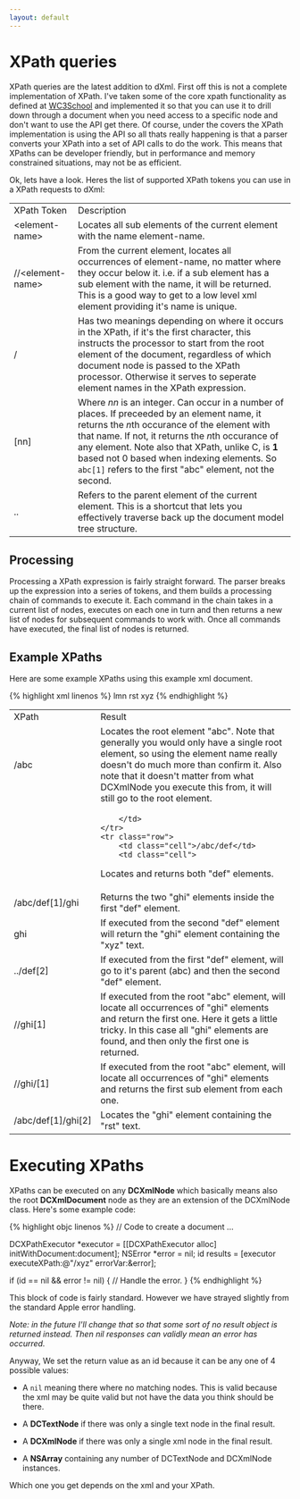 ```yaml
---
layout: default
---
```


# XPath queries
	  
XPath queries are the latest addition to dXml. First off this is not a complete implementation of XPath. I've taken some of the core xpath functionality as defined at [WC3School](http://www.w3schools.com/XPath/xpath_syntax.asp) and implemented it so that you can use it to drill down through a document when you need access to a specific node and don't want to use the API get there. Of course, under the covers the XPath implementation is using the API so all thats really happening is that a parser converts your XPath into a set of API calls to do the work. This means that XPaths can be developer friendly, but in performance and memory constrained situations, may not be as efficient.

Ok, lets have a look. Heres the list of supported XPath tokens you can use in a XPath requests to dXml:

<table class="table examples">
	<tr class="header">
		<td class="headerCell">XPath Token</td>
		<td class="headerCell">Description</td>
	</tr>
	<tr class="row">
		<td class="cell">&lt;element-name&gt;</td>
		<td class="cell">
			Locates all sub elements of the current element with the name element-name.
		</td>
	</tr>
	<tr class="row">
		<td class="cell">//&lt;element-name&gt;</td>
		<td class="cell">
From the current element, locates all occurrences of element-name, no matter where they occur below it. i.e. if a sub element has a sub element with the name, it will be returned. This is a good way to get to a low level xml element providing it's name is unique.
		</td>
	</tr>
	<tr class="row">
		<td class="cell">/</td>
		<td class="cell">
Has two meanings depending on where it occurs in the XPath, if it's the first character, this instructs the processor to start from the root element  of the document, regardless of which document node is passed to the XPath processor. Otherwise it serves to seperate element names in the XPath expression. 
		</td>
	</tr>
	<tr class="row">
		<td class="cell">[nn]</td>
		<td class="cell">
Where <em>nn</em> is an integer. Can occur in a number of places. If preceeded by an element name, it returns the <em>n</em>th occurance of the element with that name. If not, it returns the <em>n</em>th occurance of any element. Note also that XPath, unlike C, is <strong>1</strong> based not 0 based when indexing elements. So <code>abc[1]</code> refers to the first "abc" element, not the second.
		</td>
	</tr>
	<tr class="row">
		<td class="cell">..</td>
		<td class="cell">
Refers to the parent element of the current element. This is a shortcut that lets you effectively traverse back up the document model tree structure.
		</td>
	</tr>
</table>

## Processing

Processing a XPath expression is fairly straight forward. The parser breaks up the expression into a series of tokens, and them builds a processing chain of commands to execute it. Each command in the chain takes in a current list of nodes, executes on each one in turn and then returns a new list of nodes for subsequent commands to work with. Once all commands have executed, the final list of nodes is returned.

## Example XPaths

Here are some example XPaths using this example xml document.

{% highlight xml linenos %}
<abc>
    <def>
        <ghi>lmn</ghi>
        <ghi>rst</ghi>
    </def>
    <def>
        <ghi>xyz</ghi>
    </def>
    <opq />
</abc>
{% endhighlight %}

<table class="table examples">
	<tr class="header">
		<td class="headerCell">XPath</td>
		<td class="headerCell">Result</td>
	</tr>
	<tr class="row">
		<td class="cell">/abc</td>
		<td class="cell">
Locates the root element "abc". Note that generally you would only have a single root element, so using the element name really doesn't do much more than confirm it. Also note that it doesn't matter from what DCXmlNode you execute this from, it will still go to the root element.
		</td>
	</tr>
	<tr class="row">
		<td class="cell"></td>
		<td class="cell">

		</td>
	</tr>
	<tr class="row">
		<td class="cell">/abc/def</td>
		<td class="cell">
Locates and returns both "def" elements.
		</td>
	</tr>
	<tr class="row">
		<td class="cell">/abc/def[1]/ghi</td>
		<td class="cell">
Returns the two "ghi" elements inside the first "def" element.
		</td>
	</tr>
	<tr class="row">
		<td class="cell">ghi</td>
		<td class="cell">
If executed from the second "def" element will return the "ghi" element containing the "xyz" text.
		</td>
	</tr>
	<tr class="row">
		<td class="cell">../def[2]</td>
		<td class="cell">
If executed from the first "def" element, will go to it's parent (abc) and then the second "def" element.
		</td>
	</tr>
	<tr class="row">
		<td class="cell">//ghi[1]</td>
		<td class="cell">
If executed from the root "abc" element, will locate all occurrences of "ghi" elements and return the first one. Here it gets a little tricky. In this case all "ghi" elements are found, and then only the first one is returned.
		</td>
	</tr>
	<tr class="row">
		<td class="cell">//ghi/[1]</td>
		<td class="cell">
If executed from the root "abc" element, will locate all occurrences of "ghi" elements and returns the first sub element from each one.
		</td>
	</tr>
	<tr class="row">
		<td class="cell">/abc/def[1]/ghi[2]</td>
		<td class="cell">
Locates the "ghi" element containing the "rst" text.
		</td>
	</tr>
</table>


# Executing XPaths

XPaths can be executed on any **DCXmlNode** which basically means also the root **DCXmlDocument** node as they are an extension of the DCXmlNode class. Here's some example code:

{% highlight objc linenos %}
// Code to create a document ...

DCXPathExecutor *executor = [[DCXPathExecutor alloc] initWithDocument:document];
NSError *error = nil;
id results = [executor executeXPath:@"/xyz" errorVar:&error];
 
if (id == nil && error != nil) {
    // Handle the error.
}
{% endhighlight %}

This block of code is fairly standard. However we have strayed slightly from the standard Apple error handling. 

_Note: in the future I'll change that so that some sort of no result object is returned instead. Then nil responses can validly mean an error has occurred._

Anyway, We set the return value as an id because it can be any one of 4 possible values:

* A `nil` meaning there where no matching nodes. This is valid because the xml may be quite valid but not have the data you think should be there.

* A **DCTextNode** if there was only a single text node in the final result.

* A **DCXmlNode** if there was only a single xml node in the final result.

* A **NSArray** containing any number of DCTextNode and DCXmlNode instances.

Which one you get depends on the xml and your XPath. 

